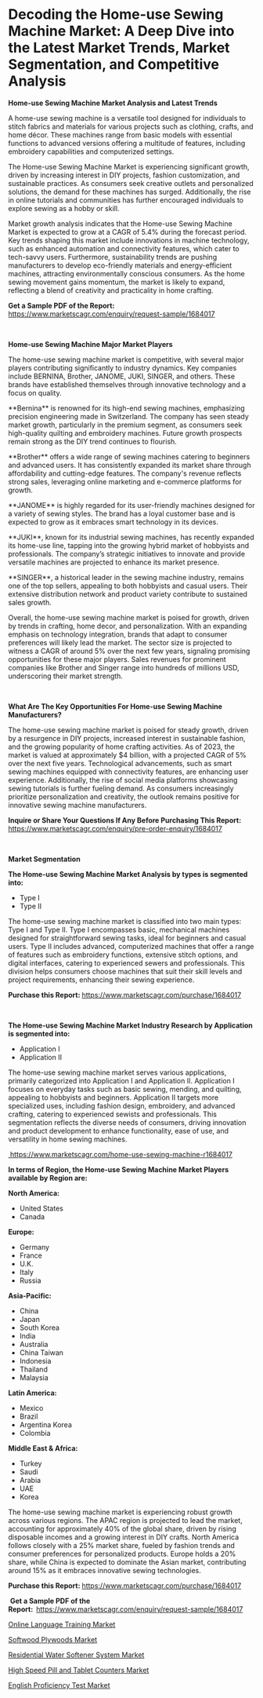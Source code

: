 <p><h1>Decoding the Home-use Sewing Machine Market: A Deep Dive into the Latest Market Trends, Market Segmentation, and Competitive Analysis</h1></p><p><strong>Home-use Sewing Machine Market Analysis and Latest Trends</strong></p>
<p><p>A home-use sewing machine is a versatile tool designed for individuals to stitch fabrics and materials for various projects such as clothing, crafts, and home décor. These machines range from basic models with essential functions to advanced versions offering a multitude of features, including embroidery capabilities and computerized settings. </p><p>The Home-use Sewing Machine Market is experiencing significant growth, driven by increasing interest in DIY projects, fashion customization, and sustainable practices. As consumers seek creative outlets and personalized solutions, the demand for these machines has surged. Additionally, the rise in online tutorials and communities has further encouraged individuals to explore sewing as a hobby or skill.</p><p>Market growth analysis indicates that the Home-use Sewing Machine Market is expected to grow at a CAGR of 5.4% during the forecast period. Key trends shaping this market include innovations in machine technology, such as enhanced automation and connectivity features, which cater to tech-savvy users. Furthermore, sustainability trends are pushing manufacturers to develop eco-friendly materials and energy-efficient machines, attracting environmentally conscious consumers. As the home sewing movement gains momentum, the market is likely to expand, reflecting a blend of creativity and practicality in home crafting.</p></p>
<p><strong>Get a Sample PDF of the Report:&nbsp;</strong> <a href="https://www.marketscagr.com/enquiry/request-sample/1684017?utm_campaign=1411&utm_medium=2&utm_source=Github&utm_content=ia&utm_term=15102024&utm_id=home-use-sewing-machine">https://www.marketscagr.com/enquiry/request-sample/1684017</a></p>
<p>&nbsp;</p>
<p><strong>Home-use Sewing Machine Major Market Players</strong></p>
<p><p>The home-use sewing machine market is competitive, with several major players contributing significantly to industry dynamics. Key companies include BERNINA, Brother, JANOME, JUKI, SINGER, and others. These brands have established themselves through innovative technology and a focus on quality.</p><p>**Bernina** is renowned for its high-end sewing machines, emphasizing precision engineering made in Switzerland. The company has seen steady market growth, particularly in the premium segment, as consumers seek high-quality quilting and embroidery machines. Future growth prospects remain strong as the DIY trend continues to flourish.</p><p>**Brother** offers a wide range of sewing machines catering to beginners and advanced users. It has consistently expanded its market share through affordability and cutting-edge features. The company's revenue reflects strong sales, leveraging online marketing and e-commerce platforms for growth.</p><p>**JANOME** is highly regarded for its user-friendly machines designed for a variety of sewing styles. The brand has a loyal customer base and is expected to grow as it embraces smart technology in its devices. </p><p>**JUKI**, known for its industrial sewing machines, has recently expanded its home-use line, tapping into the growing hybrid market of hobbyists and professionals. The company’s strategic initiatives to innovate and provide versatile machines are projected to enhance its market presence.</p><p>**SINGER**, a historical leader in the sewing machine industry, remains one of the top sellers, appealing to both hobbyists and casual users. Their extensive distribution network and product variety contribute to sustained sales growth.</p><p>Overall, the home-use sewing machine market is poised for growth, driven by trends in crafting, home decor, and personalization. With an expanding emphasis on technology integration, brands that adapt to consumer preferences will likely lead the market. The sector size is projected to witness a CAGR of around 5% over the next few years, signaling promising opportunities for these major players. Sales revenues for prominent companies like Brother and Singer range into hundreds of millions USD, underscoring their market strength.</p></p>
<p>&nbsp;</p>
<p><strong>What Are The Key Opportunities For Home-use Sewing Machine Manufacturers?</strong></p>
<p><p>The home-use sewing machine market is poised for steady growth, driven by a resurgence in DIY projects, increased interest in sustainable fashion, and the growing popularity of home crafting activities. As of 2023, the market is valued at approximately $4 billion, with a projected CAGR of 5% over the next five years. Technological advancements, such as smart sewing machines equipped with connectivity features, are enhancing user experience. Additionally, the rise of social media platforms showcasing sewing tutorials is further fueling demand. As consumers increasingly prioritize personalization and creativity, the outlook remains positive for innovative sewing machine manufacturers.</p></p>
<p><strong>Inquire or Share Your Questions If Any Before Purchasing This Report:</strong> <a href="https://www.marketscagr.com/enquiry/pre-order-enquiry/1684017?utm_campaign=1411&utm_medium=2&utm_source=Github&utm_content=ia&utm_term=15102024&utm_id=home-use-sewing-machine">https://www.marketscagr.com/enquiry/pre-order-enquiry/1684017</a></p>
<p>&nbsp;</p>
<p><strong>Market Segmentation</strong></p>
<p><strong>The Home-use Sewing Machine Market Analysis by types is segmented into:</strong></p>
<p><ul><li>Type I</li><li>Type II</li></ul></p>
<p><p>The home-use sewing machine market is classified into two main types: Type I and Type II. Type I encompasses basic, mechanical machines designed for straightforward sewing tasks, ideal for beginners and casual users. Type II includes advanced, computerized machines that offer a range of features such as embroidery functions, extensive stitch options, and digital interfaces, catering to experienced sewers and professionals. This division helps consumers choose machines that suit their skill levels and project requirements, enhancing their sewing experience.</p></p>
<p><strong>Purchase this Report:&nbsp;</strong><a href="https://www.marketscagr.com/purchase/1684017?utm_campaign=1411&utm_medium=2&utm_source=Github&utm_content=ia&utm_term=15102024&utm_id=home-use-sewing-machine">https://www.marketscagr.com/purchase/1684017</a></p>
<p>&nbsp;</p>
<p><strong>The Home-use Sewing Machine Market Industry Research by Application is segmented into:</strong></p>
<p><ul><li>Application I</li><li>Application II</li></ul></p>
<p><p>The home-use sewing machine market serves various applications, primarily categorized into Application I and Application II. Application I focuses on everyday tasks such as basic sewing, mending, and quilting, appealing to hobbyists and beginners. Application II targets more specialized uses, including fashion design, embroidery, and advanced crafting, catering to experienced sewists and professionals. This segmentation reflects the diverse needs of consumers, driving innovation and product development to enhance functionality, ease of use, and versatility in home sewing machines.</p></p>
<p><a href="https://www.marketscagr.com/home-use-sewing-machine-r1684017?utm_campaign=1411&utm_medium=2&utm_source=Github&utm_content=ia&utm_term=15102024&utm_id=home-use-sewing-machine">&nbsp;https://www.marketscagr.com/home-use-sewing-machine-r1684017</a></p>
<p><strong>In terms of Region, the Home-use Sewing Machine Market Players available by Region are:</strong></p>
<p>
    <p> <strong> North America: </strong>
        <ul>
            <li>United States</li>
            <li>Canada</li>
        </ul>
        </p> 
    <p> <strong> Europe: </strong>
        <ul>
            <li>Germany</li>
            <li>France</li>
            <li>U.K.</li>
            <li>Italy</li>
            <li>Russia</li>
        </ul>
        </p> 
    <p> <strong> Asia-Pacific: </strong>
        <ul>
            <li>China</li>
            <li>Japan</li>
            <li>South Korea</li>
            <li>India</li>
            <li>Australia</li>
            <li>China Taiwan</li>
            <li>Indonesia</li>
            <li>Thailand</li>
            <li>Malaysia</li>
        </ul>
        </p> 
    <p> <strong> Latin America: </strong>
        <ul>
            <li>Mexico</li>
            <li>Brazil</li>
            <li>Argentina Korea</li>
            <li>Colombia</li>
        </ul>
        </p> 
    <p> <strong> Middle East & Africa: </strong>
        <ul>
            <li>Turkey</li>
            <li>Saudi</li>
            <li>Arabia</li>
            <li>UAE</li>
            <li>Korea</li>
        </ul>
    </p>
    </p>
<p><p>The home-use sewing machine market is experiencing robust growth across various regions. The APAC region is projected to lead the market, accounting for approximately 40% of the global share, driven by rising disposable incomes and a growing interest in DIY crafts. North America follows closely with a 25% market share, fueled by fashion trends and consumer preferences for personalized products. Europe holds a 20% share, while China is expected to dominate the Asian market, contributing around 15% as it embraces innovative sewing technologies.</p></p>
<p><strong>Purchase this Report: </strong><a href="https://www.marketscagr.com/purchase/1684017?utm_campaign=1411&utm_medium=2&utm_source=Github&utm_content=ia&utm_term=15102024&utm_id=home-use-sewing-machine">https://www.marketscagr.com/purchase/1684017</a></p>
<p>&nbsp;<strong>Get a Sample PDF of the Report:&nbsp;&nbsp;</strong><a href="https://www.marketscagr.com/enquiry/request-sample/1684017?utm_campaign=1411&utm_medium=2&utm_source=Github&utm_content=ia&utm_term=15102024&utm_id=home-use-sewing-machine">https://www.marketscagr.com/enquiry/request-sample/1684017</a></p>
<p><strong></strong></p>
<p><p><a href="https://github.com/malika4dt4reta/Market-Research-Report-List-1/blob/main/online-language-training-market.md?utm_campaign=1411&utm_medium=2&utm_source=Github&utm_content=ia&utm_term=15102024&utm_id=home-use-sewing-machine">Online Language Training Market</a></p><p><a href="https://www.linkedin.com/pulse/global-softwood-plywoods-market-pulse-trends-growth-analysis-afhef?utm_campaign=1411&utm_medium=2&utm_source=Github&utm_content=ia&utm_term=15102024&utm_id=home-use-sewing-machine">Softwood Plywoods Market</a></p><p><a href="https://www.linkedin.com/pulse/residential-water-softener-system-market-size-growth-industry-qny7f?trk=public_post_embed_feed-article-content&utm_campaign=1411&utm_medium=2&utm_source=Github&utm_content=ia&utm_term=15102024&utm_id=home-use-sewing-machine">Residential Water Softener System Market</a></p><p><a href="https://www.linkedin.com/pulse/global-high-speed-pill-tablet-counters-market-pulse-trends-ri3hf?utm_campaign=1411&utm_medium=2&utm_source=Github&utm_content=ia&utm_term=15102024&utm_id=home-use-sewing-machine">High Speed Pill and Tablet Counters Market</a></p><p><a href="https://github.com/BryceTownsendr/Market-Research-Report-List-6/blob/main/english-proficiency-test-market.md?utm_campaign=1411&utm_medium=2&utm_source=Github&utm_content=ia&utm_term=15102024&utm_id=home-use-sewing-machine">English Proficiency Test Market</a></p></p>